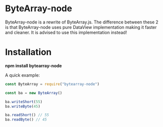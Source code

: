# ByteArray-node

ByteArray-node is a rewrite of ByteArray.js. The difference between these 2 is that ByteArray-node uses pure DataView implementation making it faster and cleaner. It is advised to use this implementation instead!

# Installation

**npm install bytearray-node**

A quick example:

```javascript
const ByteArray = require("bytearray-node")

const ba = new ByteArray()

ba.writeShort(55)
ba.writeByte(45)

ba.readShort() // 55
ba.readByte() // 45
```